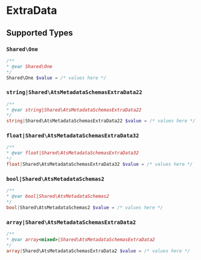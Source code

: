 # ExtraData


## Supported Types

### `Shared\One`

```php
/**
* @var Shared\One
*/
Shared\One $value = /* values here */
```

### `string|Shared\AtsMetadataSchemasExtraData22`

```php
/**
* @var string|Shared\AtsMetadataSchemasExtraData22
*/
string|Shared\AtsMetadataSchemasExtraData22 $value = /* values here */
```

### `float|Shared\AtsMetadataSchemasExtraData32`

```php
/**
* @var float|Shared\AtsMetadataSchemasExtraData32
*/
float|Shared\AtsMetadataSchemasExtraData32 $value = /* values here */
```

### `bool|Shared\AtsMetadataSchemas2`

```php
/**
* @var bool|Shared\AtsMetadataSchemas2
*/
bool|Shared\AtsMetadataSchemas2 $value = /* values here */
```

### `array|Shared\AtsMetadataSchemasExtraData2`

```php
/**
* @var array<mixed>|Shared\AtsMetadataSchemasExtraData2
*/
array|Shared\AtsMetadataSchemasExtraData2 $value = /* values here */
```

